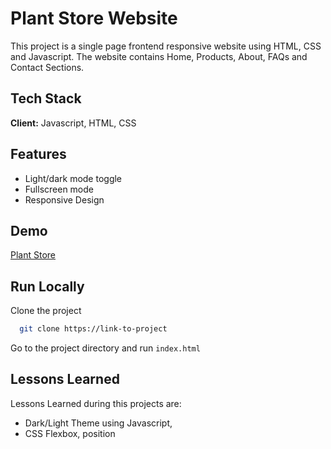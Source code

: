 
# Plant Store Website

This project is a single page frontend responsive website using HTML, CSS and Javascript.
The website contains Home, Products, About, FAQs and Contact Sections.


## Tech Stack

**Client:** Javascript, HTML, CSS






## Features

- Light/dark mode toggle
- Fullscreen mode
- Responsive Design


## Demo

[Plant Store](https://apooja21.github.io/plant-store-website/)


## Run Locally

Clone the project

```bash
  git clone https://link-to-project
```

Go to the project directory and run ``` index.html ```




## Lessons Learned

Lessons Learned during this projects are:
 - Dark/Light Theme using Javascript,
 - CSS Flexbox, position

<!-- ## Color Reference

| Color             | Hex                                                                |
| ----------------- | ------------------------------------------------------------------ |
| Example Color | ![#0a192f](https://via.placeholder.com/10/0a192f?text=+) #0a192f |
| Example Color | ![#f8f8f8](https://via.placeholder.com/10/f8f8f8?text=+) #f8f8f8 |
| Example Color | ![#00b48a](https://via.placeholder.com/10/00b48a?text=+) #00b48a |
| Example Color | ![#00d1a0](https://via.placeholder.com/10/00b48a?text=+) #00d1a0 |
 -->
